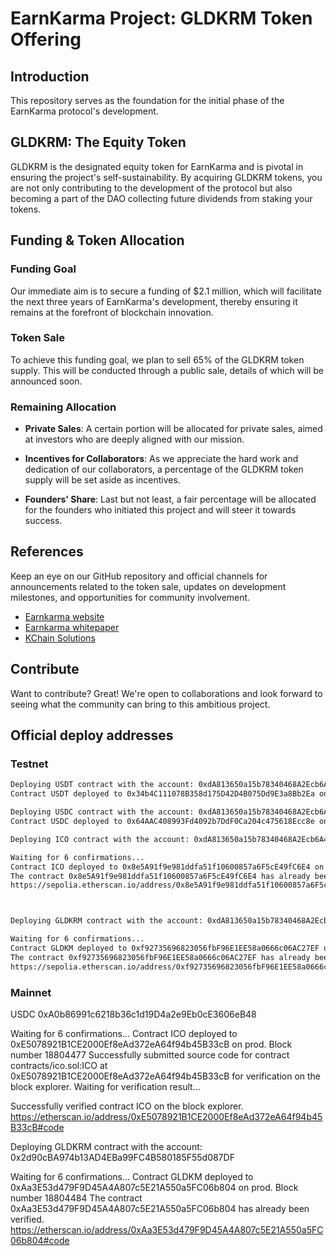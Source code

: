 # EarnKarma Project: GLDKRM Token Offering

## Introduction

This repository serves as the foundation for the initial phase of the EarnKarma protocol's development. 


## GLDKRM: The Equity Token

GLDKRM is the designated equity token for EarnKarma and is pivotal in ensuring the project's self-sustainability. By acquiring GLDKRM tokens, you are not only contributing to the development of the protocol but also becoming a part of the DAO collecting future dividends from staking your tokens.

## Funding & Token Allocation

### Funding Goal

Our immediate aim is to secure a funding of $2.1 million, which will facilitate the next three years of EarnKarma's development, thereby ensuring it remains at the forefront of blockchain innovation.

### Token Sale

To achieve this funding goal, we plan to sell 65% of the GLDKRM token supply. This will be conducted through a public sale, details of which will be announced soon.

### Remaining Allocation

- **Private Sales**: A certain portion will be allocated for private sales, aimed at investors who are deeply aligned with our mission.
  
- **Incentives for Collaborators**: As we appreciate the hard work and dedication of our collaborators, a percentage of the GLDKRM token supply will be set aside as incentives.
  
- **Founders' Share**: Last but not least, a fair percentage will be allocated for the founders who initiated this project and will steer it towards success.

## References

Keep an eye on our GitHub repository and official channels for announcements related to the token sale, updates on development milestones, and opportunities for community involvement.

- [Earnkarma website](https://www.earnkarma.io)
- [Earnkarma whitepaper](https://kchainsolutions.medium.com/karma-protocol-whitepaper-96dcbd4a9cfb)
- [KChain Solutions](https://kchain.solutions)

## Contribute

Want to contribute? Great! We're open to collaborations and look forward to seeing what the community can bring to this ambitious project.

## Official deploy addresses
### Testnet
```txt
Deploying USDT contract with the account: 0xdA813650a15b78340468A2Ecb6A40f122ebD62cb
Contract USDT deployed to 0x34b4C111078B358d175D42D4B075Dd9E3a8Bb2Ea on testnet 

Deploying USDC contract with the account: 0xdA813650a15b78340468A2Ecb6A40f122ebD62cb
Contract USDC deployed to 0x64AAC408993Fd4092b7DdF0Ca204c475618Ecc8e on testnet 

Deploying ICO contract with the account: 0xdA813650a15b78340468A2Ecb6A40f122ebD62cb

Waiting for 6 confirmations...
Contract ICO deployed to 0x8e5A91f9e981ddfa51f10600857a6F5cE49fC6E4 on testnet. Block number 4635694 
The contract 0x8e5A91f9e981ddfa51f10600857a6F5cE49fC6E4 has already been verified.
https://sepolia.etherscan.io/address/0x8e5A91f9e981ddfa51f10600857a6F5cE49fC6E4#code



Deploying GLDKRM contract with the account: 0xdA813650a15b78340468A2Ecb6A40f122ebD62cb

Waiting for 6 confirmations...
Contract GLDKM deployed to 0xf92735696823056fbF96E1EE58a0666c06AC27EF on testnet. Block number 4635700
The contract 0xf92735696823056fbF96E1EE58a0666c06AC27EF has already been verified.
https://sepolia.etherscan.io/address/0xf92735696823056fbF96E1EE58a0666c06AC27EF#code
```

### Mainnet

USDC 0xA0b86991c6218b36c1d19D4a2e9Eb0cE3606eB48

Waiting for 6 confirmations...
Contract ICO deployed to 0xE5078921B1CE2000Ef8eAd372eA64f94b45B33cB on prod. Block number 18804477 
Successfully submitted source code for contract
contracts/ico.sol:ICO at 0xE5078921B1CE2000Ef8eAd372eA64f94b45B33cB
for verification on the block explorer. Waiting for verification result...

Successfully verified contract ICO on the block explorer.
https://etherscan.io/address/0xE5078921B1CE2000Ef8eAd372eA64f94b45B33cB#code



Deploying GLDKRM contract with the account: 0x2d90cBA974b13AD4EBa99FC4B580185F55d087DF

Waiting for 6 confirmations...
Contract GLDKM deployed to 0xAa3E53d479F9D45A4A807c5E21A550a5FC06b804 on prod. Block number 18804484
The contract 0xAa3E53d479F9D45A4A807c5E21A550a5FC06b804 has already been verified.
https://etherscan.io/address/0xAa3E53d479F9D45A4A807c5E21A550a5FC06b804#code
